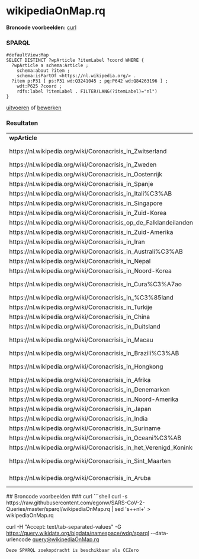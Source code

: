 # wikipediaOnMap.rq
**Broncode voorbeelden:** [curl](#curl)
### SPARQL
```sparql
#defaultView:Map
SELECT DISTINCT ?wpArticle ?itemLabel ?coord WHERE {
  ?wpArticle a schema:Article ;
    schema:about ?item ;
    schema:isPartOf <https://nl.wikipedia.org/> .
  ?item p:P31 [ ps:P31 wd:Q3241045 ; pq:P642 wd:Q84263196 ] ;
    wdt:P625 ?coord ;
    rdfs:label ?itemLabel . FILTER(LANG(?itemLabel)="nl")
}
```
[uitvoeren](https://query.wikidata.org/embed.html#%23defaultView%3AMap%0ASELECT%20DISTINCT%20%3FwpArticle%20%3FitemLabel%20%3Fcoord%20WHERE%20%7B%0A%20%20%3FwpArticle%20a%20schema%3AArticle%20%3B%0A%20%20%20%20schema%3Aabout%20%3Fitem%20%3B%0A%20%20%20%20schema%3AisPartOf%20%3Chttps%3A%2F%2Fnl.wikipedia.org%2F%3E%20.%0A%20%20%3Fitem%20p%3AP31%20%5B%20ps%3AP31%20wd%3AQ3241045%20%3B%20pq%3AP642%20wd%3AQ84263196%20%5D%20%3B%0A%20%20%20%20wdt%3AP625%20%3Fcoord%20%3B%0A%20%20%20%20rdfs%3Alabel%20%3FitemLabel%20.%20FILTER%28LANG%28%3FitemLabel%29%3D%22nl%22%29%0A%7D%0A) of [bewerken](https://query.wikidata.org/#%23defaultView%3AMap%0ASELECT%20DISTINCT%20%3FwpArticle%20%3FitemLabel%20%3Fcoord%20WHERE%20%7B%0A%20%20%3FwpArticle%20a%20schema%3AArticle%20%3B%0A%20%20%20%20schema%3Aabout%20%3Fitem%20%3B%0A%20%20%20%20schema%3AisPartOf%20%3Chttps%3A%2F%2Fnl.wikipedia.org%2F%3E%20.%0A%20%20%3Fitem%20p%3AP31%20%5B%20ps%3AP31%20wd%3AQ3241045%20%3B%20pq%3AP642%20wd%3AQ84263196%20%5D%20%3B%0A%20%20%20%20wdt%3AP625%20%3Fcoord%20%3B%0A%20%20%20%20rdfs%3Alabel%20%3FitemLabel%20.%20FILTER%28LANG%28%3FitemLabel%29%3D%22nl%22%29%0A%7D%0A)


### Resultaten
<table>
  <tr>
    <td><b>wpArticle</b></td>
    <td><b>coord</b></td>
  </tr>
  <tr>
    <td>https://nl.wikipedia.org/wiki/Coronacrisis_in_Zwitserland</td>
    <td>Point(8.231973055 46.798561944)</td>
  </tr>
  <tr>
    <td>https://nl.wikipedia.org/wiki/Coronacrisis_in_Zweden</td>
    <td>Point(15.0 61.0)</td>
  </tr>
  <tr>
    <td>https://nl.wikipedia.org/wiki/Coronacrisis_in_Oostenrijk</td>
    <td>Point(14.0 48.0)</td>
  </tr>
  <tr>
    <td>https://nl.wikipedia.org/wiki/Coronacrisis_in_Spanje</td>
    <td>Point(-3.0 40.0)</td>
  </tr>
  <tr>
    <td>https://nl.wikipedia.org/wiki/Coronacrisis_in_Itali%C3%AB</td>
    <td>Point(12.5 42.5)</td>
  </tr>
  <tr>
    <td>https://nl.wikipedia.org/wiki/Coronacrisis_in_Singapore</td>
    <td>Point(103.8 1.3)</td>
  </tr>
  <tr>
    <td>https://nl.wikipedia.org/wiki/Coronacrisis_in_Zuid-Korea</td>
    <td>Point(128.0 36.0)</td>
  </tr>
  <tr>
    <td>https://nl.wikipedia.org/wiki/Coronacrisis_op_de_Falklandeilanden</td>
    <td>Point(-59.0 -51.8)</td>
  </tr>
  <tr>
    <td>https://nl.wikipedia.org/wiki/Coronacrisis_in_Zuid-Amerika</td>
    <td>Point(-59.0 -21.0)</td>
  </tr>
  <tr>
    <td>https://nl.wikipedia.org/wiki/Coronacrisis_in_Iran</td>
    <td>Point(53.0 32.0)</td>
  </tr>
  <tr>
    <td>https://nl.wikipedia.org/wiki/Coronacrisis_in_Australi%C3%AB</td>
    <td>Point(137.0 -28.0)</td>
  </tr>
  <tr>
    <td>https://nl.wikipedia.org/wiki/Coronacrisis_in_Nepal</td>
    <td>Point(84.0 28.0)</td>
  </tr>
  <tr>
    <td>https://nl.wikipedia.org/wiki/Coronacrisis_in_Noord-Korea</td>
    <td>Point(127.0 40.0)</td>
  </tr>
  <tr>
    <td>https://nl.wikipedia.org/wiki/Coronacrisis_in_Cura%C3%A7ao</td>
    <td>Point(-68.966666666 12.166666666)</td>
  </tr>
  <tr>
    <td>https://nl.wikipedia.org/wiki/Coronacrisis_in_%C3%85land</td>
    <td>Point(20.0 60.25)</td>
  </tr>
  <tr>
    <td>https://nl.wikipedia.org/wiki/Coronacrisis_in_Turkije</td>
    <td>Point(36.0 39.0)</td>
  </tr>
  <tr>
    <td>https://nl.wikipedia.org/wiki/Coronacrisis_in_China</td>
    <td>Point(103.0 35.0)</td>
  </tr>
  <tr>
    <td>https://nl.wikipedia.org/wiki/Coronacrisis_in_Duitsland</td>
    <td>Point(10.0 51.0)</td>
  </tr>
  <tr>
    <td>https://nl.wikipedia.org/wiki/Coronacrisis_in_Macau</td>
    <td>Point(113.55 22.166666666)</td>
  </tr>
  <tr>
    <td>https://nl.wikipedia.org/wiki/Coronacrisis_in_Brazili%C3%AB</td>
    <td>Point(-53.0 -14.0)</td>
  </tr>
  <tr>
    <td>https://nl.wikipedia.org/wiki/Coronacrisis_in_Hongkong</td>
    <td>Point(114.166666666 22.283333333)</td>
  </tr>
  <tr>
    <td>https://nl.wikipedia.org/wiki/Coronacrisis_in_Afrika</td>
    <td>Point(17.0 1.0)</td>
  </tr>
  <tr>
    <td>https://nl.wikipedia.org/wiki/Coronacrisis_in_Denemarken</td>
    <td>Point(10.0 56.0)</td>
  </tr>
  <tr>
    <td>https://nl.wikipedia.org/wiki/Coronacrisis_in_Noord-Amerika</td>
    <td>Point(-105.0 47.0)</td>
  </tr>
  <tr>
    <td>https://nl.wikipedia.org/wiki/Coronacrisis_in_Japan</td>
    <td>Point(136.0 35.0)</td>
  </tr>
  <tr>
    <td>https://nl.wikipedia.org/wiki/Coronacrisis_in_India</td>
    <td>Point(77.0 22.0)</td>
  </tr>
  <tr>
    <td>https://nl.wikipedia.org/wiki/Coronacrisis_in_Suriname</td>
    <td>Point(-56.0 4.0)</td>
  </tr>
  <tr>
    <td>https://nl.wikipedia.org/wiki/Coronacrisis_in_Oceani%C3%AB</td>
    <td>Point(166.0 -21.0)</td>
  </tr>
  <tr>
    <td>https://nl.wikipedia.org/wiki/Coronacrisis_in_het_Verenigd_Koninkrijk</td>
    <td>Point(-2.0 54.6)</td>
  </tr>
  <tr>
    <td>https://nl.wikipedia.org/wiki/Coronacrisis_in_Sint_Maarten</td>
    <td>Point(-63.067777777 18.031944444)</td>
  </tr>
  <tr>
    <td>https://nl.wikipedia.org/wiki/Coronacrisis_in_Aruba</td>
    <td>Point(-69.974166666 12.511111111)</td>
  </tr>
</table>
## Broncode voorbeelden
### curl
```shell
curl -s https://raw.githubusercontent.com/egonw/SARS-CoV-2-Queries/master/sparql/wikipediaOnMap.rq | sed 's+<lang/>+nl+' > wikipediaOnMap.rq

curl -H "Accept: text/tab-separated-values" -G https://query.wikidata.org/bigdata/namespace/wdq/sparql --data-urlencode query@wikipediaOnMap.rq
```
Deze SPARQL zoekopdracht is beschikbaar als CCZero
